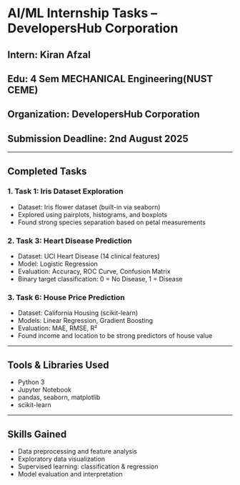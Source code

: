 # AI/ML Internship Tasks – DevelopersHub Corporation

##  Intern: Kiran Afzal
##  Edu: 4 Sem MECHANICAL Engineering(NUST CEME)
##  Organization: DevelopersHub Corporation
##  Submission Deadline: 2nd August 2025

---

##  Completed Tasks

### 1. Task 1: Iris Dataset Exploration
- Dataset: Iris flower dataset (built-in via seaborn)
- Explored using pairplots, histograms, and boxplots
- Found strong species separation based on petal measurements

### 2. Task 3: Heart Disease Prediction
- Dataset: UCI Heart Disease (14 clinical features)
- Model: Logistic Regression
- Evaluation: Accuracy, ROC Curve, Confusion Matrix
- Binary target classification: 0 = No Disease, 1 = Disease

### 3. Task 6: House Price Prediction
- Dataset: California Housing (scikit-learn)
- Models: Linear Regression, Gradient Boosting
- Evaluation: MAE, RMSE, R²
- Found income and location to be strong predictors of house value

---

##  Tools & Libraries Used
- Python 3
- Jupyter Notebook
- pandas, seaborn, matplotlib
- scikit-learn

---

##  Skills Gained
- Data preprocessing and feature analysis
- Exploratory data visualization
- Supervised learning: classification & regression
- Model evaluation and interpretation
